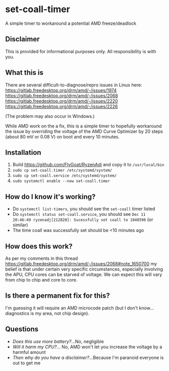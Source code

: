 # set-coall-timer
A simple timer to workaround a potential AMD freeze/deadlock

## Disclaimer
This is provided for informational purposes only. All responsibility is with you.

## What this is
There are several difficult-to-diagnose/repro issues in Linux here:
https://gitlab.freedesktop.org/drm/amd/-/issues/1974
https://gitlab.freedesktop.org/drm/amd/-/issues/2068
https://gitlab.freedesktop.org/drm/amd/-/issues/2220
https://gitlab.freedesktop.org/drm/amd/-/issues/2226

(The problem may also occur in Windows.)

While AMD work on the a fix, this is a simple timer to hopefully workaround the issue by overriding the voltage of the AMD Curve Optimizer by 20 steps (about 80 mV or 0.08 V) on boot and every 10 minutes.

## Installation

1. Build https://github.com/FlyGoat/RyzenAdj and copy it to `/usr/local/bin`
2. `sudo cp set-coall.timer /etc/systemd/system/`
3. `sudo cp set-coall.service /etc/systemd/system/`
4. `sudo systemctl enable --now set-coall.timer`

## How do I know it's working?

- Do `systemctl list-timers`, you should see the `set-coall` timer listed
- Do `systemctl status set-coall.service`, you should see `Dec 11 20:46:49 ryzenadj[212828]: Sucessfully set coall to 1048596` (or similar)
- The time coall was successfully set should be <10 minutes ago

## How does this work?

As per my comments in this thread https://gitlab.freedesktop.org/drm/amd/-/issues/2068#note_1650700 my belief is that under certain very specific circumstances, especially involving the APU, CPU cores can be starved of voltage. We can expect this will vary from chip to chip and core to core.

## Is there a permanent fix for this?

I'm guessing it will require an AMD microcode patch (but I don't know... diagnostics is my area, not chip design).

## Questions

- _Does this use more battery?_...No, negligible
- _Will it harm my CPU?_... No, AMD won't let you increase the voltage by a harmful amount
- _Then why do you have a disclaimer?_...Because I'm paranoid everyone is out to get me
